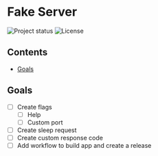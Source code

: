 # Fake Server
![Project status](https://img.shields.io/badge/version-1.0.0-green.svg)
![License](https://img.shields.io/dub/l/vibe-d.svg)

## Contents
- [Goals](#goals)

## Goals
- [ ] Create flags
    - [ ] Help
    - [ ] Custom port
- [ ] Create sleep request
- [ ] Create custom response code
- [ ] Add workflow to build app and create a release